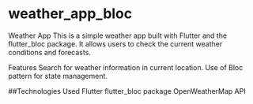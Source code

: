 # weather_app_bloc

Weather App
This is a simple weather app built with Flutter and the flutter_bloc package. It allows users to check the current weather conditions and forecasts.

Features
Search for weather information in current location.
Use of Bloc pattern for state management.

##Technologies Used
Flutter
flutter_bloc package
OpenWeatherMap API
